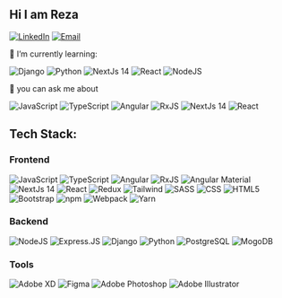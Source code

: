 ## Hi I am Reza

[![LinkedIn](https://img.shields.io/badge/LinkedIn-%230077B5.svg?logo=linkedin&logoColor=white&style=flat-square)](https://www.linkedin.com/in/reza-asadollahi) 
[![Email](https://img.shields.io/badge/Gmail-D14836?style=flat-square&logo=gmail&logoColor=white)](mailto:seyedreza.asadollahi@gmail.com) 

🌱 I’m currently learning:

 ![Django](https://img.shields.io/badge/Django-092E20?style=flat-square&logo=django&logoColor=green)     ![Python](https://img.shields.io/badge/python-3670A0?style=flat-square&logo=python&logoColor=ffdd54)
 ![NextJs 14](https://img.shields.io/badge/next.js-000000?style=flat-square&logo=nextdotjs&logoColor=white)     ![React](https://img.shields.io/badge/react-%2320232a.svg?style=flat-square&logo=react&logoColor=%2361DAFB)       ![NodeJS](https://img.shields.io/badge/Node.js-43853D?style=flat-square&logo=node.js&logoColor=white)

💬 you can ask me about


![JavaScript](https://img.shields.io/badge/javascript-%23323330.svg?style=flat-square&logo=javascript&logoColor=%23F7DF1E)     ![TypeScript](https://img.shields.io/badge/typescript-%23007ACC.svg?style=flat-square&logo=typescript&logoColor=white)     ![Angular](https://img.shields.io/badge/angular-dd1b16.svg?style=flat-square&logo=angular&logoColor=white)     ![RxJS](https://img.shields.io/badge/RxJS-ff0090.svg?style=flat-square&logo=reactivex&logoColor=white)     ![NextJs 14](https://img.shields.io/badge/next.js-000000?style=flat-square&logo=nextdotjs&logoColor=white)     ![React](https://img.shields.io/badge/react-%2320232a.svg?style=flat-square&logo=react&logoColor=%2361DAFB)


## Tech Stack:

### Frontend
![JavaScript](https://img.shields.io/badge/javascript-%23323330.svg?style=flat-square&logo=javascript&logoColor=%23F7DF1E)     ![TypeScript](https://img.shields.io/badge/typescript-%23007ACC.svg?style=flat-square&logo=typescript&logoColor=white)     ![Angular](https://img.shields.io/badge/angular-dd1b16.svg?style=flat-square&logo=angular&logoColor=white)     ![RxJS](https://img.shields.io/badge/RxJS-ff0090.svg?style=flat-square&logo=reactivex&logoColor=white)     ![Angular Material](https://img.shields.io/badge/Material_UI-ffa726.svg?style=flat-square&logo=monero&logoColor=white)     ![NextJs 14](https://img.shields.io/badge/next.js-000000?style=flat-square&logo=nextdotjs&logoColor=white)     ![React](https://img.shields.io/badge/react-%2320232a.svg?style=flat-square&logo=react&logoColor=%2361DAFB)      ![Redux](https://img.shields.io/badge/redux-%23593d88.svg?style=flat-square&logo=redux&logoColor=white)
![Tailwind](https://img.shields.io/badge/tailwindcss-0F172A??style=flat-square&logo=tailwindcss)        ![SASS](https://img.shields.io/badge/SASS-hotpink.svg?style=flat-square&logo=SASS&logoColor=white)     ![CSS](https://img.shields.io/badge/CSS-%231572B6.svg?style=flat-square&logo=css3&logoColor=white)     ![HTML5](https://img.shields.io/badge/html5-%23E34F26.svg?style=flat-square&logo=html5&logoColor=white)      ![Bootstrap](https://img.shields.io/badge/Bootstrap-%23593d88.svg?style=flat-square&logo=Bootstrap&logoColor=white)      ![npm](https://img.shields.io/badge/npm-cc3534?style=flat-square&logo=npm&logoColor=white)     ![Webpack](https://img.shields.io/badge/webpack-%238DD6F9.svg?style=flat-square&logo=webpack&logoColor=black)      ![Yarn](https://img.shields.io/badge/yarn-%232C8EBB.svg?style=flat-square&logo=yarn&logoColor=white)

### Backend

![NodeJS](https://img.shields.io/badge/Node.js-43853D?style=flat-square&logo=node.js&logoColor=white)       ![Express.JS](https://img.shields.io/badge/Express.js-404D59?style=flat-square)
 ![Django](https://img.shields.io/badge/Django-092E20?style=flat-square&logo=django&logoColor=green)     ![Python](https://img.shields.io/badge/python-3670A0?style=flat-square&logo=python&logoColor=ffdd54)       ![PostgreSQL](https://img.shields.io/badge/PostgreSQL-316192?style=flat-square&logo=postgresql&logoColor=white)       ![MogoDB](https://img.shields.io/badge/MongoDB-4EA94B?style=flat-square&logo=mongodb&logoColor=white)

### Tools
![Adobe XD](https://img.shields.io/badge/Adobe%20XD-470137?style=flat-square&logo=Adobe%20XD&logoColor=#FF61F6)      ![Figma](https://img.shields.io/badge/figma-%23F24E1E.svg?style=flat-square&logo=figma&logoColor=white)      ![Adobe Photoshop](https://img.shields.io/badge/Adobe%20Photoshop-08253C?style=flat-square&logo=Adobe%20Photoshop&logoColor=37ABFF)      ![Adobe Illustrator](https://img.shields.io/badge/Adobe%20Illustrator-2D1A08?style=flat-square&logo=Adobe%20Illustrator&logoColor=ff8008)

